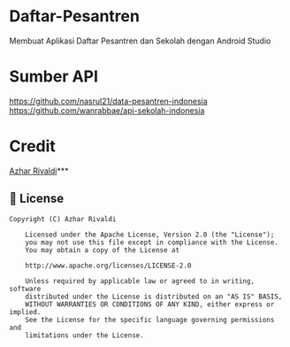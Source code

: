 # Daftar-Pesantren
Membuat Aplikasi Daftar Pesantren dan Sekolah dengan Android Studio

# Sumber API
https://github.com/nasrul21/data-pesantren-indonesia
https://github.com/wanrabbae/api-sekolah-indonesia

# Credit
 [Azhar Rivaldi](https://rivaldi48.blogspot.com/)***

## 📄 License

```
Copyright (C) Azhar Rivaldi

    Licensed under the Apache License, Version 2.0 (the "License");
    you may not use this file except in compliance with the License.
    You may obtain a copy of the License at

    http://www.apache.org/licenses/LICENSE-2.0

    Unless required by applicable law or agreed to in writing, software
    distributed under the License is distributed on an "AS IS" BASIS,
    WITHOUT WARRANTIES OR CONDITIONS OF ANY KIND, either express or implied.
    See the License for the specific language governing permissions and
    limitations under the License.

```
